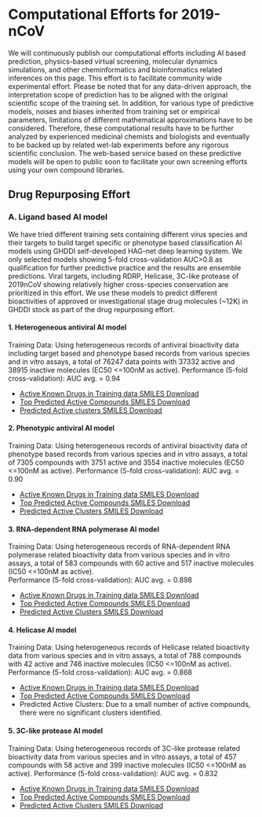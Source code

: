 # Computational Efforts for 2019-nCoV

We will continuously publish our computational efforts including AI based prediction, physics-based virtual screening, molecular dynamics simulations, and other cheminformatics and bioinformatics related inferences on this page. This effort is to facilitate community wide experimental effort. Please be noted that for any data-driven approach, the interpretation scope of prediction has to be aligned with the original scientific scope of the training set. In addition, for various type of predictive models, noises and biases inherited from training set or empirical parameters, limitations of different mathematical approximations have to be considered. Therefore, these computational results have to be further analyzed by experienced medicinal chemists and biologists and eventually to be backed up by related wet-lab experiments before any rigorous scientific conclusion. The web-based service based on these predictive models will be open to public soon to facilitate your own screening efforts using your own compound libraries. 

## Drug Repurposing Effort 

### A. Ligand based AI model

We have tried different training sets containing different virus species and their targets to build target specific or phenotype based classification AI models using GHDDI self-developed HAG-net deep learning system. We only selected models showing 5-fold cross-validation AUC>0.8 as qualification for further predictive practice and the results are ensemble predictions. Viral targets, including RDRP, Helicase, 3C-like protease of 2019nCoV showing relatively higher cross-species conservation are prioritized in this effort.  We use these models to predict different bioactivities of approved or investigational stage drug molecules (~12K) in GHDDI stock as part of the drug repurposing effort. 


#### 1. Heterogeneous antiviral AI model
Training Data: Using heterogeneous records of antiviral bioactivity data including target based and phenotype based records from various species and in vitro assays, a total of 76247 data points with 37332 active and 38915 inactive molecules (EC50 <=100nM as active). 
Performance (5-fold cross-validation): AUC avg. = 0.94

* [Active Known Drugs in Training data SMILES Download](https://ghddiai.oss-cn-zhangjiakou.aliyuncs.com/file/AKD_ViralMix.xlsx )
* [Top Predicted Active Compounds SMILES Download](https://ghddiai.oss-cn-zhangjiakou.aliyuncs.com/file/globalvirus_top200.csv)
* [Predicted Active clusters SMILES Download](https://ghddiai.oss-cn-zhangjiakou.aliyuncs.com/file/globalvirus_topclusters.csv)

#### 2. Phenotypic antiviral AI model
Training Data: Using heterogeneous records of antiviral bioactivity data of phenotype based records from various species and in vitro assays, a total of 7305 compounds with 3751 active and 3554 inactive molecules (EC50 <=100nM as active). 
Performance (5-fold cross-validation): AUC avg. = 0.90 

* [Active Known Drugs in Training data SMILES Download](https://ghddiai.oss-cn-zhangjiakou.aliyuncs.com/file/AKD_ViralPhe.xlsx)
* [Top Predicted Active Compounds SMILES Download](https://ghddiai.oss-cn-zhangjiakou.aliyuncs.com/file/AntivirusPhe_top200.csv)
* [Predicted Active Clusters SMILES Download](https://ghddiai.oss-cn-zhangjiakou.aliyuncs.com/file/AntivirusPhe_topclusters.csv)

#### 3. RNA-dependent RNA polymerase AI model
Training Data: Using heterogeneous records of RNA-dependent RNA polymerase related bioactivity data from various species and in vitro assays, a total of 583 compounds with 60 active and 517 inactive molecules (IC50 <=100nM as active).  
Performance (5-fold cross-validation): AUC avg. = 0.898 

* [Active Known Drugs in Training data SMILES Download](https://ghddiai.oss-cn-zhangjiakou.aliyuncs.com/file/AKD_RdRP.xlsx)
* [Top Predicted Active Compounds SMILES Download](https://ghddiai.oss-cn-zhangjiakou.aliyuncs.com/file/RDRP_top200.csv)
* [Predicted Active Clusters SMILES Download](https://ghddiai.oss-cn-zhangjiakou.aliyuncs.com/file/RDRP_topclusters.csv)

#### 4. Helicase AI model
Training Data: Using heterogeneous records of Helicase related bioactivity data from various species and in vitro assays, a total of 788 compounds with 42 active and 746 inactive molecules (IC50 <=100nM as active). 
Performance (5-fold cross-validation): AUC avg. = 0.868

* [Active Known Drugs in Training data SMILES Download](https://ghddiai.oss-cn-zhangjiakou.aliyuncs.com/file/AKD_helicase.xlsx)
* [Top Predicted Active Compounds SMILES Download](https://ghddiai.oss-cn-zhangjiakou.aliyuncs.com/file/helicase_top200.csv)
* Predicted Active Clusters: Due to a small number of active compounds, there were no significant clusters identified.

#### 5. 3C-like protease AI model 
Training Data: Using heterogeneous records of 3C-like protease related bioactivity data from various species and in vitro assays, a total of 457 compounds with 58 active and 399 inactive molecules (IC50 <=100nM as active). 
Performance (5-fold cross-validation): AUC avg. = 0.832 

* [Active Known Drugs in Training data SMILES Download](https://ghddiai.oss-cn-zhangjiakou.aliyuncs.com/file/AKD_3CL.xlsx)
* [Top Predicted Active Compounds SMILES Download](https://ghddiai.oss-cn-zhangjiakou.aliyuncs.com/file/3CL_top200.csv)
* [Predicted Active Clusters SMILES Download](https://ghddiai.oss-cn-zhangjiakou.aliyuncs.com/file/3CL_topclusters.csv)


